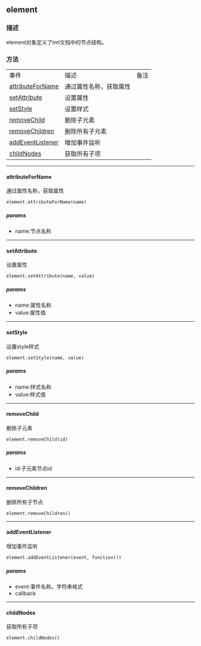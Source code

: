 ## element

### 描述

element对象定义了tml文档中的节点结构。

### 方法

<table class="table table-bordered table-striped table-condensed">
   <tr>
      <td>事件</td>
      <td>描述</td>
      <td>备注</td>
   </tr>
   <tr>
      <td><a href='#1F'>attributeForName</a></td>
      <td>通过属性名称，获取属性</td>
      <td></td>
   </tr>
   <tr>
      <td><a href='#2F'>setAttribute</a></td>
      <td>设置属性</td>
      <td></td>
   </tr>
   <tr>
      <td><a href='#3F'>setStyle</a></td>
      <td>设置样式</td>
      <td></td>
   </tr>
   <tr>
      <td><a href='#4F'>removeChild</a></td>
      <td>删除子元素</td>
      <td></td>
   </tr>
   <tr>
      <td><a href='#5F'>removeChildren</a></td>
      <td>删除所有子元素</td>
      <td></td>
   </tr>
   <tr>
      <td><a href='#6F'>addEventListener</a></td>
      <td>增加事件监听</td>
      <td></td>
   </tr>
  <!-- <tr>
      <td><a href='#7F'>addAnimation</a></td>
      <td>增加动画</td>
      <td></td>
   </tr>
   <tr>
      <td><a href='#8F'>startAnimations</a></td>
      <td>开始动画</td>
      <td></td>
   </tr>-->
   
   <tr>
      <td><a href='#9F'> childNodes </a></td>
      <td>获取所有子项</td>
      <td></td>
   </tr>
  
</table>

***
#### <a name='1F'>attributeForName</a>

通过属性名称，获取属性

	element.attributeForName(name)

##### params

* name:节点名称

***
#### <a name='2F'>setAttribute</a>

设置属性

	element.setAttribute(name, value)

##### params

* name:属性名称
* value:属性值

***
#### <a name='3F'>setStyle</a>

设置style样式

	element.setStyle(name, value)

##### params

* name:样式名称
* value:样式值


***
#### <a name='4F'>removeChild</a>

删除子元素

	element.removeChild(id)

##### params

* id:子元素节点id
***
#### <a name='5F'>removeChildren</a>

删除所有子节点

	element.removeChildren()

<!--***
#### <a name='6F'>insertInnerTML</a>

插入tml元素

element.insertInnerTML(direction, tml)

##### params

* direction:up|down。往上或往下追加节点。
* tml:tml内容


**示例: **
		
		//tml
		<vpanel id="div_1">
			<button value="一级" class="btn_blue" id="" onclick="zhan()" />
		</vpanel>


		//js
		function zhan(){	
			
			var tml = ' <label class="btn_blue" value = "分级2" />';
			
			 $('div_1').insertInnerTML('down',tml);
		}-->

<!--***

#### <a name='7F'>insertInnerTMLByIndex</a>

插入tml元素

element.insertInnerTML(index, tml)

##### params

* index:子元素索引。
* tml:tml内容
-->
***

#### <a name='6F'>addEventListener</a>

增加事件监听

	element.addEventListener(event, function())

##### params

* event:事件名称。字符串格式
* callback

<!--***

#### <a name='9F'>addAnimation</a>

开始动画

element.addAnimation(type, startValue, endValue, duration)

##### params

* type:动画类型
* startValue:动画开始值
* endValue:动画结束值值
* duration:持续时间。单位毫秒

##### 动画类型

<table class="table table-bordered table-striped table-condensed">
   <tr>
      <td>事件</td>
      <td>描述</td>
      <td>备注</td>
   </tr>
   <tr>
      <td>rotation</td>
      <td>旋转，同时在x,y轴旋转 单位角度</td>
      <td></td>
      <td></td>
   </tr>
   <tr>
      <td>rotationX</td>
      <td>X轴旋转</td>
      <td></td>
   </tr>
   <tr>
      <td>rotationY</td>
      <td>Y轴旋转</td>
      <td></td>
   </tr>
   <tr>
      <td>translationX</td>
      <td>X轴移动距离</td>
      <td>只有相对或绝对定位才支持</td>
   </tr>
   <tr>
      <td>translationY</td>
      <td>Y轴移动距离</td>
      <td>只有相对或绝对定位才支持</td>
   </tr>
   <tr>
      <td>scale</td>
      <td>按比例放大缩小</td>
      <td></td>
   </tr>
   <tr>
      <td>scaleX</td>
      <td>在X轴，按比例放大缩小</td>
      <td></td>
   </tr>
   <tr>
      <td>scaleY</td>
      <td>在Y轴，按比例放大缩小</td>
      <td></td>
   </tr>
   <tr>
      <td>alpha</td>
      <td>透明度。从0-1.</td>
      <td></td>
   </tr>
</table>-->

<!--***

#### <a name='10F'>startAnimations</a>

开始动画

element.startAnimations()

### example ###

	//js

	function start(){

		var div1 = document.getElementById('div1');

		div1.addAnimation('rotation', 1000, 2000, 5000);
	
		div1.startAnimations();
	}

	//tml
		<button value="rotation" class="btn_blue" id="" onclick="start()" />
		<div class="divs" id="div1">		
		</div>

	//css
	.divs{
		height:100;
		width:100;
		background-color:#339999;
		margin:20 0 20 0;
		align:center;	
	}
-->
<!--***

#### <a name='11F'>getWidth</a>

获取控件宽度

element.getWidth()

***
#### <a name='12F'>getHeight</a>

获取控件高度

element.getHeight()

***
#### <a name='13F'>getX</a>

获取控件x轴距离，getX()方法是获得获取元素在父容器中X轴距离，其原点是父容器左上角。

element.getX()

***
#### <a name='14F'>getY</a>

获取控件y轴距离，getY()方法是获得获取元素在父容器中Y轴距离，其原点是父容器左上角。

element.getY()

***

#### <a name='15F'>getXonScreen</a>

获取控件x轴距离，getXonScreen() 方法是获取元素在手机屏幕上X轴距离，其原点是屏幕左上角。

element.getXonScreen()

示例：

	 $('btn_1').getXonScreen();

***

#### <a name='16F'>getYonScreen</a>

获取控件y轴距离，getYonScreen() 方法是获取元素在手机屏幕上Y轴距离，其原点是屏幕左上角。

element.getYonScreen()

示例：

	 $('btn_1').getYonScreen();

***

#### <a name='17F'>saveImage</a>

由 tinyBuilder 提供的截图方法；

element.saveImage()

示例：

	var option = {"saveToGallary":true}

	$('divContext').saveImage(option,function(saveImage){
							log("data======="+data);
					});-->
					
***

#### <a name='9F'> childNodes </a>

获取所有子项

	element.childNodes()


